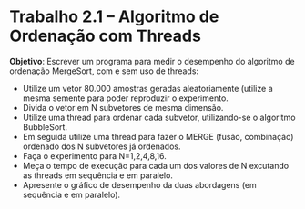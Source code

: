 # Trabalho 2.1 – Algoritmo de Ordenação com Threads
**Objetivo**: Escrever um programa para medir o desempenho do algoritmo de ordenação 
MergeSort, com e sem uso de threads:
* Utilize um vetor 80.000 amostras geradas aleatoriamente (utilize a mesma semente 
para poder reproduzir o experimento.
* Divida o vetor em N subvetores de mesma dimensão.
* Utilize uma thread para ordenar cada subvetor, utilizando-se o algoritmo BubbleSort.
* Em seguida utilize uma thread para fazer o MERGE (fusão, combinação) ordenado dos N
subvetores já ordenados.
* Faça o experimento para N=1,2,4,8,16.
* Meça o tempo de execução para cada um dos valores de N excutando as threads em 
sequência e em paralelo.
* Apresente o gráfico de desempenho da duas abordagens (em sequência e em paralelo).
